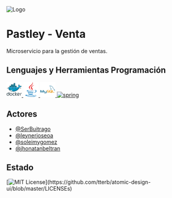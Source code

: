 ![Logo](https://dev-to-uploads.s3.amazonaws.com/uploads/articles/th5xamgrr6se0x5ro4g6.png)

    
# Pastley - Venta

Microservicio para la gestión de ventas.


## Lenguajes y Herramientas Programación

<p align="left"> <a href="https://www.docker.com/" target="_blank"> <img src="https://raw.githubusercontent.com/devicons/devicon/master/icons/docker/docker-original-wordmark.svg" alt="docker" width="40" height="40"/> </a> <a href="https://www.java.com" target="_blank"> <img src="https://raw.githubusercontent.com/devicons/devicon/master/icons/java/java-original.svg" alt="java" width="40" height="40"/> </a> <a href="https://www.mysql.com/" target="_blank"> <img src="https://raw.githubusercontent.com/devicons/devicon/master/icons/mysql/mysql-original-wordmark.svg" alt="mysql" width="40" height="40"/> </a> <a href="https://spring.io/" target="_blank"> <img src="https://www.vectorlogo.zone/logos/springio/springio-icon.svg" alt="spring" width="40" height="40"/> </a> </p>

  
## Actores

- [@SerBuitrago](https://github.com/SerBuitrago)
- [@leynerjoseoa](https://github.com/leynerjoseoa)
- [@soleimygomez](https://github.com/soleimygomez)
- [@jhonatanbeltran](https://github.com/jhonatanbeltran)

  
## Estado
[![MIT License](https://img.shields.io/apm/l/atomic-design-ui.svg?)](https://github.com/tterb/atomic-design-ui/blob/master/LICENSEs)